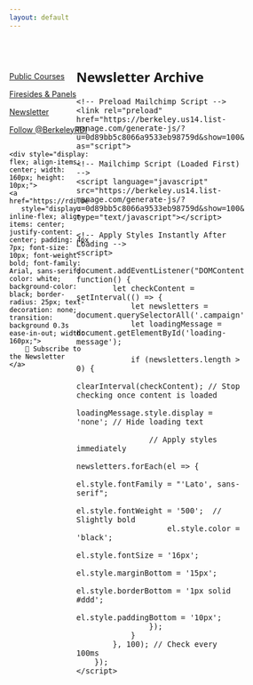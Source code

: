 ```yaml
---
layout: default
---
```


<!-- Sidebar Navigation -->
<div style="color: black; width: 15%; height: auto; margin-top: 60px; position: absolute; display: flex; flex-direction: column; gap: 15px;">
    <a href="/publicCourses" class="nav-url">
        Public Courses
    </a>
    <a href="/firesides" class="nav-url">
        Firesides & Panels
    </a>
    <a href="/newsletter" class="nav-url" style="text-decoration: underline;">
        Newsletter
    </a>
    <a href="https://twitter.com/BerkeleyRDI?ref_src=twsrc%5Etfw" class="twitter-follow-button" data-show-count="false">Follow @BerkeleyRDI</a>
    <script async src="https://platform.twitter.com/widgets.js" charset="utf-8"></script>

    <div style="display: flex; align-items: center; width: 160px; height: 10px;">
    <a href="https://rdi.berkeley.edu/signup" 
       style="display: inline-flex; align-items: center; justify-content: center; padding: 4px 7px; font-size: 10px; font-weight: bold; font-family: Arial, sans-serif; color: white; background-color: black; border-radius: 25px; text-decoration: none; transition: background 0.3s ease-in-out; width: 160px;">
        📩 Subscribe to the Newsletter
    </a>
</div>

</div>

<style>
    .campaign {
    font-family: system-ui, -apple-system, "Segoe UI", Roboto, "Helvetica Neue", "Noto Sans", "Liberation Sans", Arial, sans-serif, "Apple Color Emoji", "Segoe UI Emoji", "Segoe UI Symbol", "Noto Color Emoji";
    font-weight: 500;
    color: black;
    font-size: 16px;
    margin-bottom: 15px;
    border-bottom: 1px solid #ddd;
    padding-bottom: 10px;
    display: block !important;
}

</style>

<!-- Main Content Area -->
<div style="font-size: 16px; font-family: system-ui, -apple-system, 'Segoe UI', Roboto, 'Helvetica Neue', 'Noto Sans', 'Liberation Sans', Arial, sans-serif, 'Apple Color Emoji', 'Segoe UI Emoji', 'Segoe UI Symbol', 'Noto Color Emoji'; font-weight: 400; width: 60%; margin-left: 20%; margin-top: 10px; padding: 20px;">
    <h2>Newsletter Archive</h2>

    <!-- Preload Mailchimp Script -->
    <link rel="preload" href="https://berkeley.us14.list-manage.com/generate-js/?u=0d89bb5c8066a9533eb98759d&show=100&fid=68734" as="script">

    <!-- Mailchimp Script (Loaded First) -->
    <script language="javascript" src="https://berkeley.us14.list-manage.com/generate-js/?u=0d89bb5c8066a9533eb98759d&show=100&fid=68734" type="text/javascript"></script>

    <!-- Apply Styles Instantly After Loading -->
    <script>
        document.addEventListener("DOMContentLoaded", function() {
            let checkContent = setInterval(() => {
                let newsletters = document.querySelectorAll('.campaign');
                let loadingMessage = document.getElementById('loading-message');

                if (newsletters.length > 0) {
                    clearInterval(checkContent); // Stop checking once content is loaded
                    loadingMessage.style.display = 'none'; // Hide loading text

                    // Apply styles immediately
                    newsletters.forEach(el => {
                        el.style.fontFamily = "'Lato', sans-serif";
                        el.style.fontWeight = '500';  // Slightly bold
                        el.style.color = 'black';  
                        el.style.fontSize = '16px'; 
                        el.style.marginBottom = '15px'; 
                        el.style.borderBottom = '1px solid #ddd'; 
                        el.style.paddingBottom = '10px';
                    });
                }
            }, 100); // Check every 100ms
        });
    </script>
</div>
